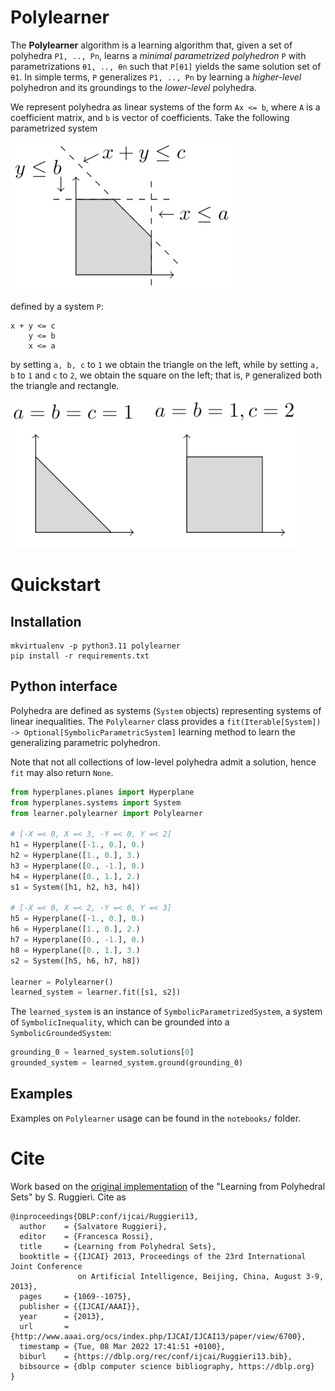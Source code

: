 # Polylearner
The **Polylearner** algorithm is a learning algorithm that, given a set of polyhedra `P1, .., Pn`, learns
a *minimal parametrized polyhedron* `P` with parametrizations `θ1, .., θn` such that `P[θ1]` yields the same 
solution set of `θ1`.
In simple terms, `P` generalizes `P1, .., Pn` by learning a *higher-level* polyhedron and its groundings to
the *lower-level* polyhedra.

We represent polyhedra as linear systems of the form `Ax <= b`, where `A` is a coefficient matrix, and `b` is vector
of coefficients. 
Take the following parametrized system

<img height="237" src="./notebooks/learning_parametrized.png" width="357"/>

defined by a system `P`:
```
x + y <= c
    y <= b
    x <= a
```

by setting `a, b, c` to `1` we obtain the triangle on the left, while by setting `a, b` to `1` and `c` to `2`, we 
obtain the square on the left; that is, `P` generalized both the triangle and rectangle.

<img height="237" src="./notebooks/learning.png" width="460"/>

# Quickstart
## Installation
```shell
mkvirtualenv -p python3.11 polylearner
pip install -r requirements.txt
```

## Python interface
Polyhedra  are defined as systems (`System` objects) representing systems of linear inequalities.
The `Polylearner` class provides a `fit(Iterable[System]) -> Optional[SymbolicParametricSystem]` learning method
to learn the generalizing parametric polyhedron.

Note that not all collections of low-level polyhedra admit a solution, hence `fit` may also return `None`. 

```python
from hyperplanes.planes import Hyperplane
from hyperplanes.systems import System
from learner.polylearner import Polylearner

# [-X =< 0, X =< 3, -Y =< 0, Y =< 2]
h1 = Hyperplane([-1., 0.], 0.)
h2 = Hyperplane([1., 0.], 3.)
h3 = Hyperplane([0., -1.], 0.)
h4 = Hyperplane([0., 1.], 2.)
s1 = System([h1, h2, h3, h4])

# [-X =< 0, X =< 2, -Y =< 0, Y =< 3]
h5 = Hyperplane([-1., 0.], 0.)
h6 = Hyperplane([1., 0.], 2.)
h7 = Hyperplane([0., -1.], 0.)
h8 = Hyperplane([0., 1.], 3.)
s2 = System([h5, h6, h7, h8])

learner = Polylearner()
learned_system = learner.fit([s1, s2])
```

The `learned_system` is an instance of `SymbolicParametrizedSystem`, a system of `SymbolicInequality`, which
can be grounded into a `SymbolicGroundedSystem`:
```python
grounding_0 = learned_system.solutions[0]
grounded_system = learned_system.ground(grounding_0)
```


## Examples
Examples on `Polylearner` usage can be found in the `notebooks/` folder.

# Cite
Work based on the [original implementation](http://pages.di.unipi.it/ruggieri/software/lps.pl) of the
"Learning from Polyhedral Sets" by S. Ruggieri.
Cite as
```
@inproceedings{DBLP:conf/ijcai/Ruggieri13,
  author    = {Salvatore Ruggieri},
  editor    = {Francesca Rossi},
  title     = {Learning from Polyhedral Sets},
  booktitle = {{IJCAI} 2013, Proceedings of the 23rd International Joint Conference
               on Artificial Intelligence, Beijing, China, August 3-9, 2013},
  pages     = {1069--1075},
  publisher = {{IJCAI/AAAI}},
  year      = {2013},
  url       = {http://www.aaai.org/ocs/index.php/IJCAI/IJCAI13/paper/view/6700},
  timestamp = {Tue, 08 Mar 2022 17:41:51 +0100},
  biburl    = {https://dblp.org/rec/conf/ijcai/Ruggieri13.bib},
  bibsource = {dblp computer science bibliography, https://dblp.org}
}
```
